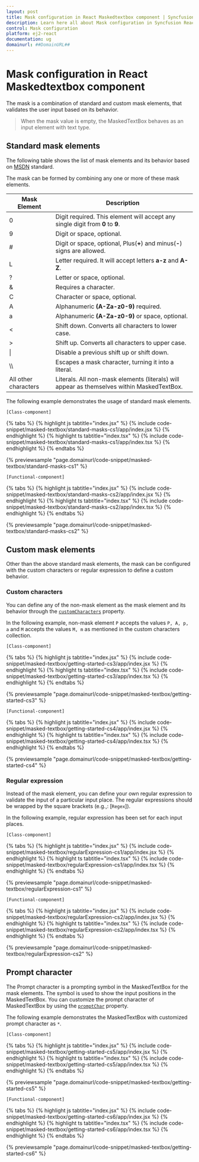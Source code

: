 ```yaml
---
layout: post
title: Mask configuration in React Maskedtextbox component | Syncfusion
description: Learn here all about Mask configuration in Syncfusion React Maskedtextbox component of Syncfusion Essential JS 2 and more.
control: Mask configuration 
platform: ej2-react
documentation: ug
domainurl: ##DomainURL##
---
```


# Mask configuration in React Maskedtextbox component

The mask is a combination of standard and custom mask elements, that validates the user input based on its behavior.

> When the mask value is empty, the MaskedTextBox behaves as an input element with text type.

## Standard mask elements

The following table shows the list of mask elements and its behavior based on [MSDN](https://learn.microsoft.com/en-us/dotnet/api/system.windows.forms.maskedtextbox.mask?view=windowsdesktop-8.0&redirectedfrom=MSDN#System_Windows_Forms_MaskedTextBox_Mask) standard.

The mask can be formed by combining any one or more of these mask elements.

| Mask Element | Description |
| ------------- | ------------- |
| 0 | Digit required. This element will accept any single digit from **0** to **9**. |
| 9 | Digit or space, optional. |
| # | Digit or space, optional, Plus(**+**) and minus(**-**) signs are allowed. |
| L | Letter required. It will accept letters **a-z** and **A-Z**. |
| ? | Letter or space, optional. |
| & | Requires a character. |
| C | Character or space, optional. |
| A | Alphanumeric **(A-Za-z0-9)** required.|
| a | Alphanumeric **(A-Za-z0-9)** or space, optional. |
| < | Shift down. Converts all characters to lower case. |
| > | Shift up. Converts all characters to upper case. |
| &#124; | Disable a previous shift up or shift down. |
| \\\\ | Escapes a mask character, turning it into a literal. |
| All other characters | Literals. All non-mask elements (literals) will appear as themselves within MaskedTextBox. |

The following example demonstrates the usage of standard mask elements.

`[Class-component]`

{% tabs %}
{% highlight js tabtitle="index.jsx" %}
{% include code-snippet/masked-textbox/standard-masks-cs1/app/index.jsx %}
{% endhighlight %}
{% highlight ts tabtitle="index.tsx" %}
{% include code-snippet/masked-textbox/standard-masks-cs1/app/index.tsx %}
{% endhighlight %}
{% endtabs %}

 {% previewsample "page.domainurl/code-snippet/masked-textbox/standard-masks-cs1" %}

`[Functional-component]`

{% tabs %}
{% highlight js tabtitle="index.jsx" %}
{% include code-snippet/masked-textbox/standard-masks-cs2/app/index.jsx %}
{% endhighlight %}
{% highlight ts tabtitle="index.tsx" %}
{% include code-snippet/masked-textbox/standard-masks-cs2/app/index.tsx %}
{% endhighlight %}
{% endtabs %}

 {% previewsample "page.domainurl/code-snippet/masked-textbox/standard-masks-cs2" %}

## Custom mask elements

Other than the above standard mask elements, the mask can be configured with the custom characters or regular expression to define a custom behavior.

### Custom characters

You can define any of the non-mask element as the mask element and its behavior through the [`customCharacters`](https://ej2.syncfusion.com/react/documentation/api/maskedtextbox/#customcharacters) property.

In the following example, non-mask element `P` accepts the values `P, A, p, a` and `M` accepts the values `M, m` as mentioned in the custom characters collection.

`[Class-component]`

{% tabs %}
{% highlight js tabtitle="index.jsx" %}
{% include code-snippet/masked-textbox/getting-started-cs3/app/index.jsx %}
{% endhighlight %}
{% highlight ts tabtitle="index.tsx" %}
{% include code-snippet/masked-textbox/getting-started-cs3/app/index.tsx %}
{% endhighlight %}
{% endtabs %}

 {% previewsample "page.domainurl/code-snippet/masked-textbox/getting-started-cs3" %}

`[Functional-component]`

{% tabs %}
{% highlight js tabtitle="index.jsx" %}
{% include code-snippet/masked-textbox/getting-started-cs4/app/index.jsx %}
{% endhighlight %}
{% highlight ts tabtitle="index.tsx" %}
{% include code-snippet/masked-textbox/getting-started-cs4/app/index.tsx %}
{% endhighlight %}
{% endtabs %}

 {% previewsample "page.domainurl/code-snippet/masked-textbox/getting-started-cs4" %}

### Regular expression

Instead of the mask element, you can define your own regular expression to validate the input of a particular input place.
The regular expressions should be wrapped by the square brackets (e.g.,: [`Regex`]).

In the following example, regular expression has been set for each input places.

`[Class-component]`

{% tabs %}
{% highlight js tabtitle="index.jsx" %}
{% include code-snippet/masked-textbox/regularExpression-cs1/app/index.jsx %}
{% endhighlight %}
{% highlight ts tabtitle="index.tsx" %}
{% include code-snippet/masked-textbox/regularExpression-cs1/app/index.tsx %}
{% endhighlight %}
{% endtabs %}

 {% previewsample "page.domainurl/code-snippet/masked-textbox/regularExpression-cs1" %}

`[Functional-component]`

{% tabs %}
{% highlight js tabtitle="index.jsx" %}
{% include code-snippet/masked-textbox/regularExpression-cs2/app/index.jsx %}
{% endhighlight %}
{% highlight ts tabtitle="index.tsx" %}
{% include code-snippet/masked-textbox/regularExpression-cs2/app/index.tsx %}
{% endhighlight %}
{% endtabs %}

 {% previewsample "page.domainurl/code-snippet/masked-textbox/regularExpression-cs2" %}

## Prompt character

The Prompt character is a prompting symbol in the MaskedTextBox for the mask elements. The symbol is used to show the input positions in the MaskedTextBox. You can customize the prompt character of MaskedTextBox by using the [`promptChar`](https://ej2.syncfusion.com/react/documentation/api/maskedtextbox/#promptchar) property.

The following example demonstrates the MaskedTextBox with customized prompt character as `*`.

`[Class-component]`

{% tabs %}
{% highlight js tabtitle="index.jsx" %}
{% include code-snippet/masked-textbox/getting-started-cs5/app/index.jsx %}
{% endhighlight %}
{% highlight ts tabtitle="index.tsx" %}
{% include code-snippet/masked-textbox/getting-started-cs5/app/index.tsx %}
{% endhighlight %}
{% endtabs %}

 {% previewsample "page.domainurl/code-snippet/masked-textbox/getting-started-cs5" %}

`[Functional-component]`

{% tabs %}
{% highlight js tabtitle="index.jsx" %}
{% include code-snippet/masked-textbox/getting-started-cs6/app/index.jsx %}
{% endhighlight %}
{% highlight ts tabtitle="index.tsx" %}
{% include code-snippet/masked-textbox/getting-started-cs6/app/index.tsx %}
{% endhighlight %}
{% endtabs %}

 {% previewsample "page.domainurl/code-snippet/masked-textbox/getting-started-cs6" %}
